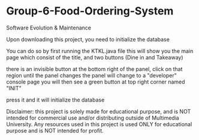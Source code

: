 # Group-6-Food-Ordering-System
Software Evolution &amp; Maintenance

Upon downloading this project, you need to initialize the database

You can do so by first running the KTKL.java file
this will show you the main page which consist of the title, and two buttons (Dine in and Takeaway)

there is an invisible button at the bottom right of the panel, click on that region until the panel changes
the panel will change to a "developer" console page
you will then see a green button at top right corner named "INIT"

press it and it will initialize the database



Disclaimer: this project is solely made for educational purpose, and is NOT intended for commercial use and/or distributing outside of Multimedia University.
Any resources used in this project is used ONLY for educational purpose and is NOT intended for profit.
